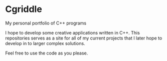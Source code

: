 Cgriddle
========

My personal portfolio of  C++ programs

I hope to develop some creative applications written in C++. This repositories serves as a site for all of my current projects that I later hope to develop in to larger complex solutions. 

Feel free to use the code as you please.
